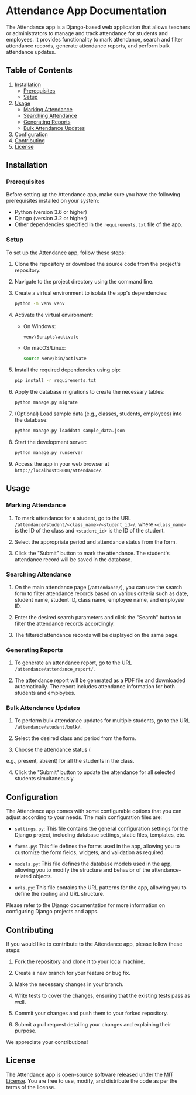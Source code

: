 # Attendance App Documentation

The Attendance app is a Django-based web application that allows teachers or administrators to manage and track attendance for students and employees. It provides functionality to mark attendance, search and filter attendance records, generate attendance reports, and perform bulk attendance updates.

## Table of Contents
1. [Installation](#installation)
   - [Prerequisites](#prerequisites)
   - [Setup](#setup)
2. [Usage](#usage)
   - [Marking Attendance](#marking-attendance)
   - [Searching Attendance](#searching-attendance)
   - [Generating Reports](#generating-reports)
   - [Bulk Attendance Updates](#bulk-attendance-updates)
3. [Configuration](#configuration)
4. [Contributing](#contributing)
5. [License](#license)

## Installation

### Prerequisites

Before setting up the Attendance app, make sure you have the following prerequisites installed on your system:

- Python (version 3.6 or higher)
- Django (version 3.2 or higher)
- Other dependencies specified in the `requirements.txt` file of the app.

### Setup

To set up the Attendance app, follow these steps:

1. Clone the repository or download the source code from the project's repository.

2. Navigate to the project directory using the command line.

3. Create a virtual environment to isolate the app's dependencies:

   ```bash
   python -m venv venv
   ```

4. Activate the virtual environment:

   - On Windows:

     ```bash
     venv\Scripts\activate
     ```

   - On macOS/Linux:

     ```bash
     source venv/bin/activate
     ```

5. Install the required dependencies using pip:

   ```bash
   pip install -r requirements.txt
   ```

6. Apply the database migrations to create the necessary tables:

   ```bash
   python manage.py migrate
   ```

7. (Optional) Load sample data (e.g., classes, students, employees) into the database:

   ```bash
   python manage.py loaddata sample_data.json
   ```

8. Start the development server:

   ```bash
   python manage.py runserver
   ```

9. Access the app in your web browser at `http://localhost:8000/attendance/`.

## Usage

### Marking Attendance

1. To mark attendance for a student, go to the URL `/attendance/student/<class_name>/<student_id>/`, where `<class_name>` is the ID of the class and `<student_id>` is the ID of the student.

2. Select the appropriate period and attendance status from the form.

3. Click the "Submit" button to mark the attendance. The student's attendance record will be saved in the database.

### Searching Attendance

1. On the main attendance page (`/attendance/`), you can use the search form to filter attendance records based on various criteria such as date, student name, student ID, class name, employee name, and employee ID.

2. Enter the desired search parameters and click the "Search" button to filter the attendance records accordingly.

3. The filtered attendance records will be displayed on the same page.

### Generating Reports

1. To generate an attendance report, go to the URL `/attendance/attendance_report/`.

2. The attendance report will be generated as a PDF file and downloaded automatically. The report includes attendance information for both students and employees.

### Bulk Attendance Updates

1. To perform bulk attendance updates for multiple students, go to the URL `/attendance/student/bulk/`.

2. Select the desired class and period from the form.

3. Choose the attendance status (

e.g., present, absent) for all the students in the class.

4. Click the "Submit" button to update the attendance for all selected students simultaneously.

## Configuration

The Attendance app comes with some configurable options that you can adjust according to your needs. The main configuration files are:

- `settings.py`: This file contains the general configuration settings for the Django project, including database settings, static files, templates, etc.

- `forms.py`: This file defines the forms used in the app, allowing you to customize the form fields, widgets, and validation as required.

- `models.py`: This file defines the database models used in the app, allowing you to modify the structure and behavior of the attendance-related objects.

- `urls.py`: This file contains the URL patterns for the app, allowing you to define the routing and URL structure.

Please refer to the Django documentation for more information on configuring Django projects and apps.

## Contributing

If you would like to contribute to the Attendance app, please follow these steps:

1. Fork the repository and clone it to your local machine.

2. Create a new branch for your feature or bug fix.

3. Make the necessary changes in your branch.

4. Write tests to cover the changes, ensuring that the existing tests pass as well.

5. Commit your changes and push them to your forked repository.

6. Submit a pull request detailing your changes and explaining their purpose.

We appreciate your contributions!

## License

The Attendance app is open-source software released under the [MIT License](https://opensource.org/licenses/MIT). You are free to use, modify, and distribute the code as per the terms of the license.